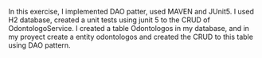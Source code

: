 
In this exercise, I implemented DAO patter, used MAVEN and JUnit5.
I used H2 database, created a unit tests using junit 5 to the CRUD of OdontologoService.
I created a table Odontologos in my database, and in my proyect create a entity odontologos and created the CRUD to this table using DAO pattern.
